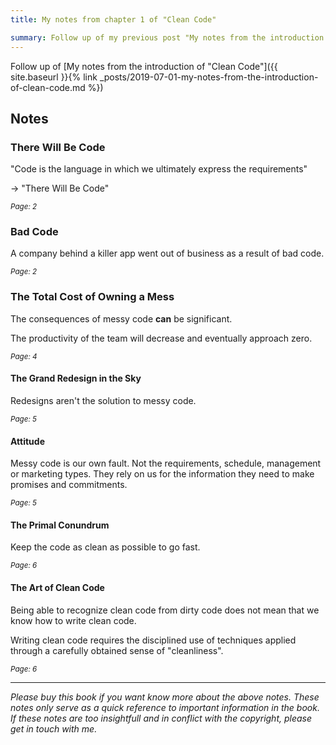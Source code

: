 ```yaml
---
title: My notes from chapter 1 of "Clean Code"

summary: Follow up of my previous post "My notes from the introduction of "Clean Code""
---
```


Follow up of [My notes from the introduction of "Clean Code"]({{ site.baseurl }}{% link _posts/2019-07-01-my-notes-from-the-introduction-of-clean-code.md %})

## Notes

### There Will Be Code

"Code is the language in which we ultimately express the requirements"

-> "There Will Be Code"

<small>_Page: 2_</small>

### Bad Code

A company behind a killer app went out of business as a result of bad code.

<small>_Page: 2_</small>

### The Total Cost of Owning a Mess

The consequences of messy code **can** be significant.

The productivity of the team will decrease and eventually approach zero.

<small>_Page: 4_</small>

#### The Grand Redesign in the Sky

Redesigns aren't the solution to messy code.

<small>_Page: 5_</small>

#### Attitude

Messy code is our own fault. Not the requirements, schedule, management or marketing types. They rely on us for the information they need to make promises and commitments.

<small>_Page: 5_</small>

#### The Primal Conundrum

Keep the code as clean as possible to go fast.

<small>_Page: 6_</small>

#### The Art of Clean Code

Being able to recognize clean code from dirty code does not mean that we know how to write clean code.

Writing clean code requires the disciplined use of techniques applied through a carefully obtained sense of "cleanliness".

<small>_Page: 6_</small>

---

_Please buy this book if you want know more about the above notes. These notes only serve as a quick reference to important information in the book. If these notes are too insightfull and in conflict with the copyright, please get in touch with me._
